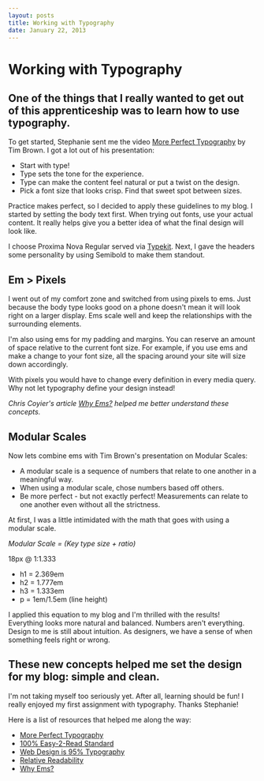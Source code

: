 ```yaml
---
layout: posts
title: Working with Typography
date: January 22, 2013
---
```


<h1>Working with Typography</h1>

<h2>One of the things that I really wanted to get out of this apprenticeship was to learn how to use typography.</h2>

<p>To get started, Stephanie sent me the video <a href='http://vimeo.com/17079380' target='blank'>More Perfect Typography</a> by Tim Brown. I got a lot out of his presentation:</p>

<ul>
	<li>Start with type!</li>
	<li>Type sets the tone for the experience.</li>
	<li>Type can make the content feel natural or put a twist on the design.</li>
	<li>Pick a font size that looks crisp. Find that sweet spot between sizes.</li>
</ul>

<p>Practice makes perfect, so I decided to apply these guidelines to my blog. I started by setting the body text first. When trying out fonts, use your actual content. It really helps give you a better idea of what the final design will look like.</p>

<p>I choose Proxima Nova Regular served via <a href='https://typekit.com/' target='blank'>Typekit</a>. Next, I gave the headers some personality by using Semibold to make them standout.</p>

<h2>Em > Pixels</h2>

<p>I went out of my comfort zone and switched from using pixels to ems. Just because the body type looks good on a phone doesn't mean it will look right on a larger display. Ems scale well and keep the relationships with the surrounding elements.</p>

<p>I'm also using ems for my padding and margins. You can reserve an amount of space relative to the current font size. For example, if you use ems and make a change to your font size, all the spacing around your site will size down accordingly.</p>

<p>With pixels you would have to change every definition in every media query. Why not let typography define your design instead!</p>

<em>Chris Coyier's article <a href='http://css-tricks.com/why-ems/' target='blank'>Why Ems?</a> helped me better understand these concepts.</em>

<h2>Modular Scales</h2>

<p>Now lets combine ems with Tim Brown's presentation on Modular Scales:</p>

<ul>
	<li>A modular scale is a sequence of numbers that relate to one another in a meaningful way.</li>
	<li>When using a modular scale, chose numbers based off others.</li>
	<li>Be more perfect - but not exactly perfect! Measurements can relate to one another even without all the strictness.</li>
</ul>

<p>At first, I was a little intimidated with the math that goes with using a modular scale.</p>

<em>Modular Scale = (Key type size + ratio)</em>
<p>18px @ 1:1.333</p>

<ul>
	<li>h1 = 2.369em</li>
	<li>h2 = 1.777em</li>
	<li>h3 = 1.333em</li>
	<li>p = 1em/1.5em (line height)</li>
</ul>

<p>I applied this equation to my blog and I'm thrilled with the results! Everything looks more natural and balanced. Numbers aren't everything. Design to me is still about intuition. As designers, we have a sense of when something feels right or wrong.</p>

<h2>These new concepts helped me set the design for my blog: simple and clean.</h2>

<p>I'm not taking myself too seriously yet. After all, learning should be fun! I really enjoyed my first assignment with typography. Thanks Stephanie!</p>

<p>Here is a list of resources that helped me along the way:</p>

<ul>
	<li><a href='http://vimeo.com/17079380' target='blank'>More Perfect Typography</a></li>
	<li><a href='http://informationarchitects.net/blog/100e2r/' target='blank'>100% Easy-2-Read Standard</a></li>
	<li><a href='http://informationarchitects.net/blog/the-web-is-all-about-typography-period/' target='blank'>Web Design is 95% Typography</a></li>
	<li><a href='http://wm4.wilsonminer.com/posts/2008/oct/20/relative-readability/' target='blank'>Relative Readability</a></li>
	<li><a href='http://css-tricks.com/why-ems/' target='blank'>Why Ems?</a></li>
</ul>
